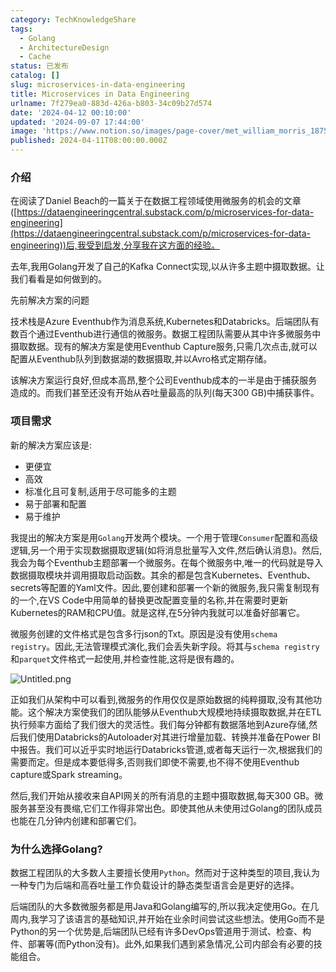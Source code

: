 ```yaml
---
category: TechKnowledgeShare
tags:
  - Golang
  - ArchitectureDesign
  - Cache
status: 已发布
catalog: []
slug: microservices-in-data-engineering
title: Microservices in Data Engineering
urlname: 7f279ea0-883d-426a-b803-34c09b27d574
date: '2024-04-12 00:10:00'
updated: '2024-09-07 17:44:00'
image: 'https://www.notion.so/images/page-cover/met_william_morris_1875.jpg'
published: 2024-04-11T08:00:00.000Z
---
```


### 介绍


在阅读了Daniel Beach的一篇关于在数据工程领域使用微服务的机会的文章([https://dataengineeringcentral.substack.com/p/microservices-for-data-engineering](https://dataengineeringcentral.substack.com/p/microservices-for-data-engineering))后,我受到启发,分享我在这方面的经验。


去年,我用Golang开发了自己的Kafka Connect实现,以从许多主题中摄取数据。让我们看看是如何做到的。


先前解决方案的问题


技术栈是Azure Eventhub作为消息系统,Kubernetes和Databricks。后端团队有数百个通过Eventhub进行通信的微服务。数据工程团队需要从其中许多微服务中摄取数据。现有的解决方案是使用Eventhub Capture服务,只需几次点击,就可以配置从Eventhub队列到数据湖的数据摄取,并以Avro格式定期存储。


该解决方案运行良好,但成本高昂,整个公司Eventhub成本的一半是由于捕获服务造成的。而我们甚至还没有开始从吞吐量最高的队列(每天300 GB)中捕获事件。


### 项目需求


新的解决方案应该是:

- 更便宜
- 高效
- 标准化且可复制,适用于尽可能多的主题
- 易于部署和配置
- 易于维护

我提出的解决方案是用`Golang`开发两个模块。一个用于管理`Consumer`配置和高级逻辑,另一个用于实现数据摄取逻辑(如将消息批量写入文件,然后确认消息)。然后,我会为每个Eventhub主题部署一个微服务。在每个微服务中,唯一的代码就是导入数据摄取模块并调用摄取启动函数。其余的都是包含Kubernetes、Eventhub、secrets等配置的Yaml文件。因此,要创建和部署一个新的微服务,我只需复制现有的一个,在VS Code中用简单的替换更改配置变量的名称,并在需要时更新Kubernetes的RAM和CPU值。就是这样,在5分钟内我就可以准备好部署它。


微服务创建的文件格式是包含多行json的Txt。原因是没有使用`schema registry`。因此,无法管理模式演化,我们会丢失新字段。将其与`schema registry`和`parquet`文件格式一起使用,并检查性能,这将是很有趣的。


![Untitled.png](https://prod-files-secure.s3.us-west-2.amazonaws.com/5d24fe63-e567-4804-86f9-9fdc62e13082/4e0f8d5d-b295-4408-9363-660688d511a9/Untitled.png?X-Amz-Algorithm=AWS4-HMAC-SHA256&X-Amz-Content-Sha256=UNSIGNED-PAYLOAD&X-Amz-Credential=ASIAZI2LB466XIFI47JD%2F20250313%2Fus-west-2%2Fs3%2Faws4_request&X-Amz-Date=20250313T053815Z&X-Amz-Expires=3600&X-Amz-Security-Token=IQoJb3JpZ2luX2VjEIX%2F%2F%2F%2F%2F%2F%2F%2F%2F%2FwEaCXVzLXdlc3QtMiJIMEYCIQCsvlgZTEN2zD8VGxZKhe9JAGdmqaBl7w77qc2P5OD7eQIhAJZ1Z67Rfa37F8GEmDGVkDVlIB%2Fe59vSAE1VQk8Wup4gKogECM7%2F%2F%2F%2F%2F%2F%2F%2F%2F%2FwEQABoMNjM3NDIzMTgzODA1Igx0k%2Fo7BdwN%2FeoW7Rcq3ANJUz4RTpVaCsXgTD1ieb57NHOsoykxT4Pc%2Bsu86GTkuGml2yk6SMIncAuf%2Fi3Ul7bHmMffqaYdusL%2FebtaqRXl4N27KDnrW0ZoGXLoBcIBAhbVEIbKbkftEJxvyTlL8Rxa2LbMgAqFlKh%2F4z%2F1ZjTCxjdckHWGQLVT5xBkKGTU6o%2BaS%2BRWY1FOrBtsaE0t33fkWUHLYyDECeIVzFTJvOmo8hAc2DPrNF1Rhx%2Fx5PJqYmzcHOXDVsrDudWeN2J6V4lMDJ%2FX3pHYn76%2FaHhdXbiI8Tee89n0pEd5A8EuUptF%2BGKS2gScbS0QgPPHMTxnUhdpDvWMcFeK9QtkU5L2OUviSx8J4cgkAmwRrI5dmuvOnv7Twgz2OgkATtQ42de7kd3wxDape%2BhouFUwjjLoHVWP8Exeq7l207CspCxdGijFIBEXQA6t6zJG1BlcHHa%2FMq7KEgONU9geZfLZHJP3kVsfNyk0FF%2BFanmgUwKCZBQsocW8IWgAblMb5BoF43DnPaJKr76Au%2FRcl%2BscLOux9vwCXSA%2FgTl8n%2Bp%2F13oIwJazLF8B3ICPCdcCl2EpMhHhpiI3WVc0MJrRj8y6GBRm4d4Mz0zay3q2GENESDw873XpdN0KxGrey5s6Pfq92DDQx8m%2BBjqkAcuouoSrw9oZnK2a2oUSUgKt9%2FIc0dn%2Bb7RCx2oOcx%2BAI0p5DYT6rTTdPv6IpnNsDW9ldECZiKX%2BbhcNa64x3UsaiB5Er1qJr77W11MbY2%2BCq2N1Rls%2Baw99KK6TCHCO50cN34hgw0h%2FK84hk5jByqAPL1oxFPw8%2BKAW1zR2M2hxDxKs2MShFHAFsce0C%2FaJ%2BRcyza6miK%2B8PjCZyn8o8va8h53Q&X-Amz-Signature=de6252ed50dba736da844e1ac079353a7337c3a81f722a8c716b458dd60d092a&X-Amz-SignedHeaders=host&x-id=GetObject)


正如我们从架构中可以看到,微服务的作用仅仅是原始数据的纯粹摄取,没有其他功能。这个解决方案使我们的团队能够从Eventhub大规模地持续摄取数据,并在ETL执行频率方面给了我们很大的灵活性。我们每分钟都有数据落地到Azure存储,然后我们使用Databricks的Autoloader对其进行增量加载、转换并准备在Power BI中报告。我们可以近乎实时地运行Databricks管道,或者每天运行一次,根据我们的需要而定。但是成本要低得多,否则我们即使不需要,也不得不使用Eventhub capture或Spark streaming。


然后,我们开始从接收来自API网关的所有消息的主题中摄取数据,每天300 GB。微服务甚至没有畏缩,它们工作得非常出色。即使其他从未使用过Golang的团队成员也能在几分钟内创建和部署它们。


### 为什么选择Golang?


数据工程团队的大多数人主要擅长使用`Python`。然而对于这种类型的项目,我认为一种专门为后端和高吞吐量工作负载设计的静态类型语言会是更好的选择。


后端团队的大多数微服务都是用Java和Golang编写的,所以我决定使用Go。在几周内,我学习了该语言的基础知识,并开始在业余时间尝试这些想法。使用Go而不是Python的另一个优势是,后端团队已经有许多DevOps管道用于测试、检查、构件、部署等(而Python没有)。此外,如果我们遇到紧急情况,公司内部会有必要的技能组合。

